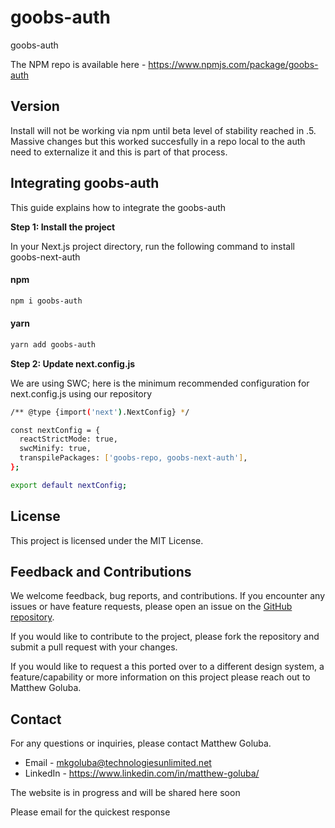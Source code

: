 # goobs-auth

goobs-auth

The NPM repo is available here - https://www.npmjs.com/package/goobs-auth

## Version

Install will not be working via npm until beta level of stability reached in .5. Massive changes but this worked succesfully in a repo local to the auth need to externalize it and this is part of that process.

## Integrating goobs-auth

This guide explains how to integrate the goobs-auth

**Step 1: Install the project**

In your Next.js project directory, run the following command to install goobs-next-auth

#### npm

```bash
npm i goobs-auth
```

#### yarn

```bash
yarn add goobs-auth
```

**Step 2: Update next.config.js**

We are using SWC; here is the minimum recommended configuration for next.config.js using our repository

```bash
/** @type {import('next').NextConfig} */

const nextConfig = {
  reactStrictMode: true,
  swcMinify: true,
  transpilePackages: ['goobs-repo, goobs-next-auth'],
};

export default nextConfig;
```

## License

This project is licensed under the MIT License.

## Feedback and Contributions

We welcome feedback, bug reports, and contributions. If you encounter any issues or have feature requests, please open an issue on the [GitHub repository](https://github.com/goobz22/goobs-auth/issues).

If you would like to contribute to the project, please fork the repository and submit a pull request with your changes.

If you would like to request a this ported over to a different design system, a feature/capability or more information on this project please reach out to Matthew Goluba.

## Contact

For any questions or inquiries, please contact Matthew Goluba.

- Email - mkgoluba@technologiesunlimited.net
- LinkedIn - https://www.linkedin.com/in/matthew-goluba/

The website is in progress and will be shared here soon

Please email for the quickest response
